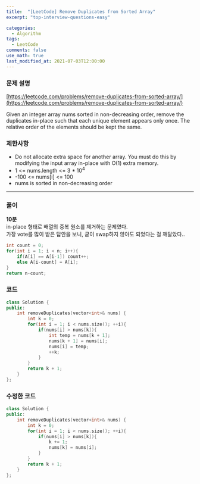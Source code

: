 ```yaml
---
title:  "[LeetCode] Remove Duplicates from Sorted Array"
excerpt: "top-interview-questions-easy"

categories:
  - Algorithm
tags:
  - LeetCode
comments: false 
use_math: true
last_modified_at: 2021-07-03T12:00:00
---
```

### 문제 설명
[https://leetcode.com/problems/remove-duplicates-from-sorted-array/](https://leetcode.com/problems/remove-duplicates-from-sorted-array/)
  
Given an integer array nums sorted in non-decreasing order, remove the duplicates in-place such that each unique element appears only once. The relative order of the elements should be kept the same.

### 제한사항
- Do not allocate extra space for another array. You must do this by modifying the input array in-place with O(1) extra memory. 
- 1 <= nums.length <= 3 * $10^4$
- -100 <= nums[i] <= 100
- nums is sorted in non-decreasing order

---
### 풀이
**10분**  
in-place 형태로 배열의 중복 원소를 제거하는 문제였다.  
가장 vote를 많이 받은 답안을 보니, 굳이 swap하지 않아도 되었다는 걸 깨달았다..
```c++
int count = 0;
for(int i = 1; i < n; i++){
    if(A[i] == A[i-1]) count++;
    else A[i-count] = A[i];
}
return n-count;
```

### 코드
```c++
class Solution {
public:
    int removeDuplicates(vector<int>& nums) {
        int k = 0;
        for(int i = 1; i < nums.size(); ++i){
            if(nums[i] > nums[k]){
                int temp = nums[k + 1];
                nums[k + 1] = nums[i];
                nums[i] = temp;
                ++k;
            }
        }
        return k + 1;
    }
};
```

### 수정한 코드
```c++
class Solution {
public:
    int removeDuplicates(vector<int>& nums) {
        int k = 0;
        for(int i = 1; i < nums.size(); ++i){
            if(nums[i] > nums[k]){
                k += 1;
                nums[k] = nums[i];
            }
        }
        return k + 1;
    }
};
```